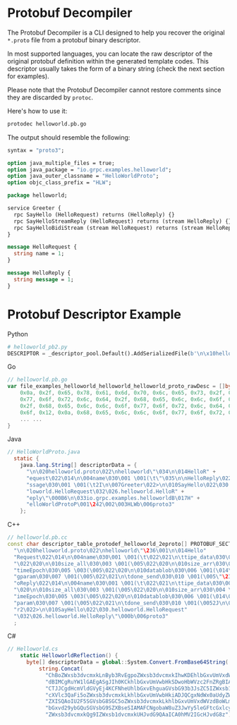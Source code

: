 # Protobuf Decompiler

The Protobuf Decompiler is a CLI designed to help you recover the original `*.proto` file from a protobuf binary descriptor.

In most supported languages, you can locate the raw descriptor of the original protobuf definition within the generated template codes. This descriptor usually takes the form of a binary string (check the next section for examples).

Please note that the Protobuf Decompiler cannot restore comments since they are discarded by `protoc`.

Here's how to use it:
```sh
protodec helloworld.pb.go
```

The output should resemble the following:
```proto
syntax = "proto3";

option java_multiple_files = true;
option java_package = "io.grpc.examples.helloworld";
option java_outer_classname = "HelloWorldProto";
option objc_class_prefix = "HLW";

package helloworld;

service Greeter {
  rpc SayHello (HelloRequest) returns (HelloReply) {}
  rpc SayHelloStreamReply (HelloRequest) returns (stream HelloReply) {}
  rpc SayHelloBidiStream (stream HelloRequest) returns (stream HelloReply) {}
}

message HelloRequest {
  string name = 1;
}

message HelloReply {
  string message = 1;
}
```

# Protobuf Descriptor Example

Python
```py
# helloworld_pb2.py
DESCRIPTOR = _descriptor_pool.Default().AddSerializedFile(b'\n\x10helloworld.proto\x12\nhelloworld\"\x1c\n\x0cHelloRequest\x12\x0c\n\x04name\x18\x01 \x01(\t\"\x1d\n\nHelloReply\x12\x0f\n\x07message\x18\x01 \x01(\t2I\n\x07Greeter\x12>\n\x08SayHello\x12\x18.helloworld.HelloRequest\x1a\x16.helloworld.HelloReply\"\x00\x42\x36\n\x1bio.grpc.examples.helloworldB\x0fHelloWorldProtoP\x01\xa2\x02\x03HLWb\x06proto3')
```

Go
```go
// helloworld.pb.go
var file_examples_helloworld_helloworld_helloworld_proto_rawDesc = []byte{
	0x0a, 0x2f, 0x65, 0x78, 0x61, 0x6d, 0x70, 0x6c, 0x65, 0x73, 0x2f, 0x68, 0x65, 0x6c, 0x6c, 0x6f,
	0x77, 0x6f, 0x72, 0x6c, 0x64, 0x2f, 0x68, 0x65, 0x6c, 0x6c, 0x6f, 0x77, 0x6f, 0x72, 0x6c, 0x64,
	0x2f, 0x68, 0x65, 0x6c, 0x6c, 0x6f, 0x77, 0x6f, 0x72, 0x6c, 0x64, 0x2e, 0x70, 0x72, 0x6f, 0x74,
	0x6f, 0x12, 0x0a, 0x68, 0x65, 0x6c, 0x6c, 0x6f, 0x77, 0x6f, 0x72, 0x6c, 0x64, 0x22, 0x22, 0x0a,
    ... ... 
}
```

Java
```Java
// HelloWorldProto.java
  static {
    java.lang.String[] descriptorData = {
      "\n\020helloworld.proto\022\nhelloworld\"\034\n\014HelloR" +
      "equest\022\014\n\004name\030\001 \001(\t\"\035\n\nHelloReply\022\017\n\007me" +
      "ssage\030\001 \001(\t2I\n\007Greeter\022>\n\010SayHello\022\030.hel" +
      "loworld.HelloRequest\032\026.helloworld.HelloR" +
      "eply\"\000B6\n\033io.grpc.examples.helloworldB\017H" +
      "elloWorldProtoP\001\242\002\003HLWb\006proto3"
    };
```

C++
```c++
// helloworld.pb.cc
const char descriptor_table_protodef_helloworld_2eproto[] PROTOBUF_SECTION_VARIABLE(protodesc_cold) =
  "\n\020helloworld.proto\022\nhelloworld\"\236\001\n\014Hello"
  "Request\022\014\n\004name\030\001 \001(\t\022\021\n\ttipe_data\030\002 \003(\005"
  "\022\020\n\010size_all\030\003 \001(\005\022\020\n\010size_arr\030\004 \003(\005\022\021\n\t"
  "timeEpoch\030\005 \003(\005\022\020\n\010datablob\030\006 \001(\014\022\021\n\tfla"
  "gparam\030\007 \001(\005\022\021\n\tdone_send\030\010 \001(\005\"\234\001\n\nHell"
  "oReply\022\014\n\004name\030\001 \001(\t\022\021\n\ttipe_data\030\002 \003(\005\022"
  "\020\n\010size_all\030\003 \001(\005\022\020\n\010size_arr\030\004 \003(\005\022\021\n\tt"
  "imeEpoch\030\005 \003(\005\022\020\n\010datablob\030\006 \001(\014\022\021\n\tflag"
  "param\030\007 \001(\005\022\021\n\tdone_send\030\010 \001(\0052J\n\010Greete"
  "r2\022>\n\010SayHello\022\030.helloworld.HelloRequest"
  "\032\026.helloworld.HelloReply\"\000b\006proto3"
  ;
```

C#
```c#
// Helloworld.cs
    static HelloworldReflection() {
      byte[] descriptorData = global::System.Convert.FromBase64String(
          string.Concat(
            "ChBoZWxsb3dvcmxkLnByb3RvEgpoZWxsb3dvcmxkIhwKDEhlbGxvUmVxdWVz",
            "dBIMCgRuYW1lGAEgASgJIh0KCkhlbGxvUmVwbHkSDwoHbWVzc2FnZRgBIAEo",
            "CTJJCgdHcmVldGVyEj4KCFNheUhlbGxvEhguaGVsbG93b3JsZC5IZWxsb1Jl",
            "cXVlc3QaFi5oZWxsb3dvcmxkLkhlbGxvUmVwbHkiADJQCgxNdWx0aUdyZWV0",
            "ZXISQAoIU2F5SGVsbG8SGC5oZWxsb3dvcmxkLkhlbGxvUmVxdWVzdBoWLmhl",
            "bGxvd29ybGQuSGVsbG9SZXBseSIAMAFCNgobaW8uZ3JwYy5leGFtcGxlcy5o",
            "ZWxsb3dvcmxkQg9IZWxsb1dvcmxkUHJvdG9QAaICA0hMV2IGcHJvdG8z"));
```

